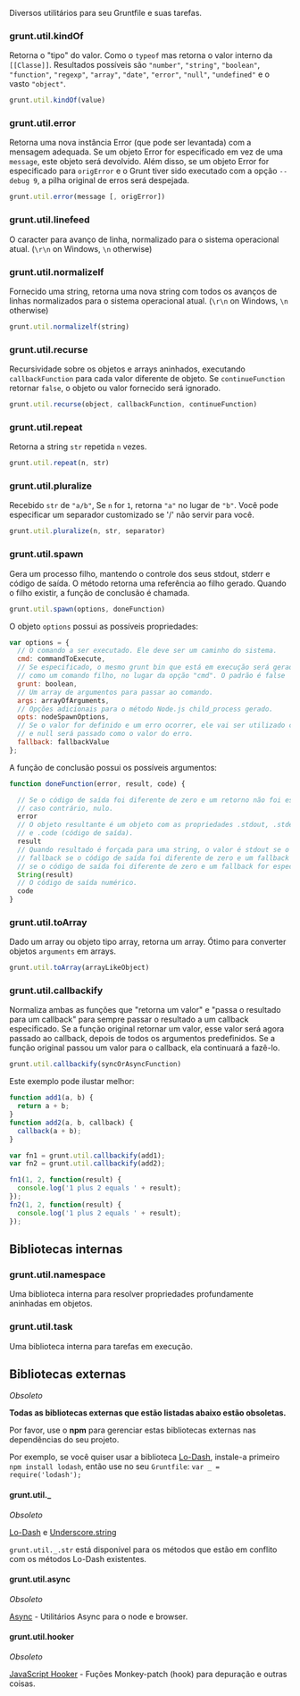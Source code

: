 Diversos utilitários para seu Gruntfile e suas tarefas.

### grunt.util.kindOf
Retorna o "tipo" do valor. Como o `typeof` mas retorna o valor interno da `[[Classe]]`. Resultados possíveis são `"number"`, `"string"`, `"boolean"`, `"function"`, `"regexp"`, `"array"`, `"date"`, `"error"`, `"null"`, `"undefined"` e o vasto `"object"`.

```js
grunt.util.kindOf(value)
```

### grunt.util.error
Retorna uma nova instância Error (que pode ser levantada) com a mensagem adequada. Se um objeto Error for especificado em vez de uma `message`, este objeto será devolvido.
Além disso, se um objeto Error for especificado para `origError` e o Grunt tiver sido executado com a opção `--debug 9`, a pilha original de erros será despejada.

```js
grunt.util.error(message [, origError])
```

### grunt.util.linefeed
O caracter para avanço de linha, normalizado para o sistema operacional atual. (`\r\n` on Windows, `\n` otherwise)

### grunt.util.normalizelf
Fornecido uma string, retorna uma nova string com todos os avanços de linhas normalizados para o sistema operacional atual. (`\r\n` on Windows, `\n` otherwise)

```js
grunt.util.normalizelf(string)
```

### grunt.util.recurse
Recursividade sobre os objetos e arrays aninhados, executando `callbackFunction` para cada valor diferente de objeto. Se `continueFunction` retornar `false`, o objeto ou valor fornecido será ignorado.

```js
grunt.util.recurse(object, callbackFunction, continueFunction)
```

### grunt.util.repeat
Retorna a string `str` repetida `n` vezes.

```js
grunt.util.repeat(n, str)
```

### grunt.util.pluralize
Recebido `str` de `"a/b"`, Se `n` for `1`, retorna `"a"` no lugar de `"b"`. Você pode especificar um separador customizado se '/' não servir para você.

```js
grunt.util.pluralize(n, str, separator)
```

### grunt.util.spawn
Gera um processo filho, mantendo o controle dos seus stdout, stderr e código de saída. O método retorna uma referência ao filho gerado. Quando o filho existir, a função de conclusão é chamada.

```js
grunt.util.spawn(options, doneFunction)
```

O objeto `options` possui as possíveis propriedades:

```js
var options = {
  // O comando a ser executado. Ele deve ser um caminho do sistema.
  cmd: commandToExecute,
  // Se especificado, o mesmo grunt bin que está em execução será gerado 
  // como um comando filho, no lugar da opção "cmd". O padrão é false
  grunt: boolean,
  // Um array de argumentos para passar ao comando.
  args: arrayOfArguments,
  // Opções adicionais para o método Node.js child_process gerado.
  opts: nodeSpawnOptions,
  // Se o valor for definido e um erro ocorrer, ele vai ser utilizado como valor 
  // e null será passado como o valor do erro.
  fallback: fallbackValue
};
```

A função de conclusão possui os possíveis argumentos:

```js
function doneFunction(error, result, code) {

  // Se o código de saída foi diferente de zero e um retorno não foi especificado, um objeto de erro,
  // caso contrário, nulo.
  error
  // O objeto resultante é um objeto com as propriedades .stdout, .stderr,
  // e .code (código de saída).
  result
  // Quando resultado é forçada para uma string, o valor é stdout se o código de saída for zero, 
  // fallback se o código de saída foi diferente de zero e um fallback foi especificado, ou stderr 
  // se o código de saída foi diferente de zero e um fallback for especificado.
  String(result)
  // O código de saída numérico.
  code
}
```

### grunt.util.toArray
Dado um array ou objeto tipo array, retorna um array. Ótimo para converter objetos `arguments` em arrays.

```js
grunt.util.toArray(arrayLikeObject)
```

### grunt.util.callbackify
Normaliza ambas as funções que "retorna um valor" e "passa o resultado para um callback" para sempre passar o resultado a um callback especificado. Se a função original retornar um valor, esse valor será agora passado ao callback, depois de todos os argumentos predefinidos. Se a função original passou um valor para o callback, ela continuará a fazê-lo.

```js
grunt.util.callbackify(syncOrAsyncFunction)
```

Este exemplo pode ilustar melhor:

```js
function add1(a, b) {
  return a + b;
}
function add2(a, b, callback) {
  callback(a + b);
}

var fn1 = grunt.util.callbackify(add1);
var fn2 = grunt.util.callbackify(add2);

fn1(1, 2, function(result) {
  console.log('1 plus 2 equals ' + result);
});
fn2(1, 2, function(result) {
  console.log('1 plus 2 equals ' + result);
});
```

## Bibliotecas internas

### grunt.util.namespace
Uma biblioteca interna para resolver propriedades profundamente aninhadas em objetos.

### grunt.util.task
Uma biblioteca interna para tarefas em execução.

## Bibliotecas externas
*Obsoleto*

__Todas as bibliotecas externas que estão listadas abaixo estão obsoletas.__

Por favor, use o __npm__ para gerenciar estas bibliotecas externas nas dependências do seu projeto.

Por exemplo, se você quiser usar a biblioteca [Lo-Dash](https://npmjs.org/package/lodash), instale-a primeiro `npm install lodash`, 
então use no seu `Gruntfile`: `var _ = require('lodash');`

#### grunt.util._
*Obsoleto*

[Lo-Dash](http://lodash.com/) e [Underscore.string](https://github.com/epeli/underscore.string)

`grunt.util._.str` está disponível para os métodos que estão em conflito com os métodos Lo-Dash existentes.

#### grunt.util.async
*Obsoleto*

[Async](https://github.com/caolan/async) - Utilitários Async para o node e browser.

#### grunt.util.hooker
*Obsoleto*

[JavaScript Hooker](https://github.com/cowboy/javascript-hooker) - Fuções Monkey-patch (hook) para depuração e outras coisas.
